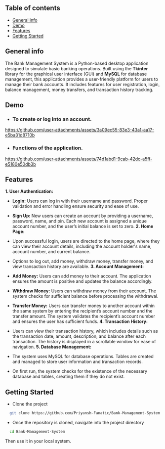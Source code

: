 ## Table of contents
* [General info](#general-info)
* [Demo](#demo)
* [Features](#Features)
* [Getting Started](#Getting-Started)
    
## General info

The Bank Management System is a Python-based desktop application designed to simulate basic banking operations. Built using the **Tkinter** library for the graphical user interface (GUI) and **MySQL** for database management, this application provides a user-friendly platform for users to manage their bank accounts. It includes features for user registration, login, balance management, money transfers, and transaction history tracking.


## Demo


- ### **To create or log into an account.**
    



https://github.com/user-attachments/assets/3a09ec55-83e3-43a1-aa17-e5ba31d8710b


- ### **Functions of the application.**


https://github.com/user-attachments/assets/74d1abd1-9cab-42dc-a5ff-e5180e50db3b






## Features

__1. User Authentication:__

- __Login:__ Users can log in with their username and password. Proper validation and error handling ensure security and ease of use.
- __Sign Up:__ New users can create an account by providing a username, password, name, and pin. Each new account is assigned a unique account number, and the user’s initial balance is set to zero.
__2. Home Page:__

- Upon successful login, users are directed to the home page, where they can view their account details, including the account holder's name, account number, and current balance.
- Options to log out, add money, withdraw money, transfer money, and view transaction history are available.
__3. Account Management:__

- __Add Money:__ Users can add money to their account. The application ensures the amount is positive and updates the balance accordingly.
- __Withdraw Money:__ Users can withdraw money from their account. The system checks for sufficient balance before processing the withdrawal.
- __Transfer Money:__ Users can transfer money to another account within the same system by entering the recipient’s account number and the transfer amount. The system validates the recipient’s account number and ensures the user has sufficient funds.
__4. Transaction History:__

- Users can view their transaction history, which includes details such as the transaction date, amount, description, and balance after each transaction. The history is displayed in a scrollable window for ease of navigation.
__5. Database Management:__

- The system uses MySQL for database operations. Tables are created and managed to store user information and transaction records.
- On first run, the system checks for the existence of the necessary database and tables, creating them if they do not exist.


## Getting Started

- Clone the project

```bash
  git clone https://github.com/Priyansh-Fanatic/Bank-Management-System.git
```

- Once the repository is cloned, navigate into the project directory

```bash
  cd Bank-Management-System
```
Then use it in your local system.

